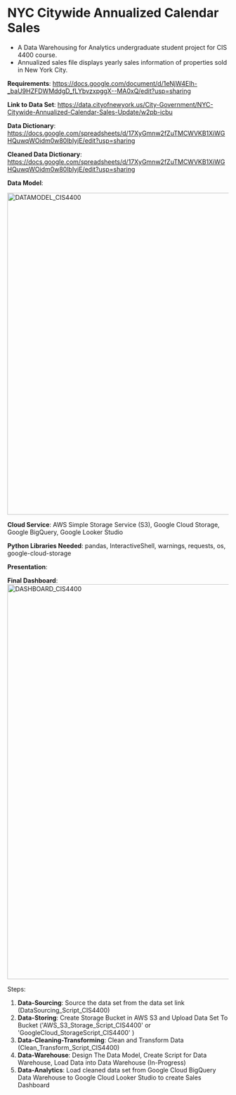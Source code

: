 # NYC Citywide Annualized Calendar Sales
- A Data Warehousing for Analytics undergraduate student project for CIS 4400 course.
- Annualized sales file displays yearly sales information of properties sold in New York City.

**Requirements**: https://docs.google.com/document/d/1eNjW4EIh-_baU9HZFDWMddgD_fLYbvzxpggX--MA0xQ/edit?usp=sharing

**Link to Data Set**: https://data.cityofnewyork.us/City-Government/NYC-Citywide-Annualized-Calendar-Sales-Update/w2pb-icbu

**Data Dictionary**: https://docs.google.com/spreadsheets/d/17XyGmnw2fZuTMCWVKB1XiWGHQuwqWOidm0w80lbIyjE/edit?usp=sharing

**Cleaned Data Dictionary**: https://docs.google.com/spreadsheets/d/17XyGmnw2fZuTMCWVKB1XiWGHQuwqWOidm0w80lbIyjE/edit?usp=sharing

**Data Model**:

<img width="732" alt="DATAMODEL_CIS4400" src="https://github.com/garyanmai/NYC-Properties-Sold/assets/145724601/4ceb0052-55ed-48c4-9b72-503b7d02f964">

**Cloud Service**: AWS Simple Storage Service (S3), Google Cloud Storage, Google BigQuery, Google Looker Studio

**Python Libraries Needed**: pandas, InteractiveShell, warnings, requests, os, google-cloud-storage

**Presentation**:

**Final Dashboard**:
<img width="898" alt="DASHBOARD_CIS4400" src="https://github.com/garyanmai/NYC-Properties-Sold/assets/145724601/cbeebd17-2c63-4da2-a94b-3fe658fcabed">

Steps:
1. **Data-Sourcing**: Source the data set from the data set link (DataSourcing_Script_CIS4400)
2. **Data-Storing**: Create Storage Bucket in AWS S3 and Upload Data Set To Bucket ('AWS_S3_Storage_Script_CIS4400' or 'GoogleCloud_StorageScript_CIS4400' )
3. **Data-Cleaning-Transforming**: Clean and Transform Data (Clean_Transform_Script_CIS4400)
4. **Data-Warehouse**: Design The Data Model, Create Script for Data Warehouse, Load Data into Data Warehouse (In-Progress)
5. **Data-Analytics**: Load cleaned data set from Google Cloud BigQuery Data Warehouse to Google Cloud Looker Studio to create Sales Dashboard

